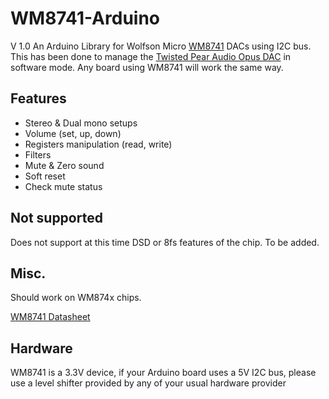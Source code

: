 WM8741-Arduino
==============
V 1.0
An Arduino Library for Wolfson Micro [WM8741](http://www.wolfsonmicro.com/products/dacs/WM8741/) DACs using I2C bus. This has been done to manage the [Twisted Pear Audio Opus DAC](http://www.twistedpearaudio.com/digital/opus.aspx) in software mode. Any board using WM8741 will work the same way.

## Features
- Stereo & Dual mono setups
- Volume (set, up, down)
- Registers manipulation (read, write)
- Filters
- Mute & Zero sound
- Soft reset
- Check mute status

## Not supported

Does not support at this time DSD or 8fs features of the chip. To be added.

## Misc.

Should work on WM874x chips.

[WM8741 Datasheet](http://www.wolfsonmicro.com/documents/uploads/data_sheets/en/WM8741.pdf)

## Hardware
WM8741 is a 3.3V device, if your Arduino board uses a 5V I2C bus, please use a level shifter provided by any of your usual hardware provider
